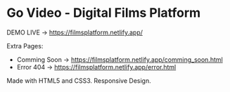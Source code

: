 # Go Video - Digital Films Platform

DEMO LIVE -> https://filmsplatform.netlify.app/

Extra Pages: 
- Comming Soon -> https://filmsplatform.netlify.app/comming_soon.html
- Error 404 -> https://filmsplatform.netlify.app/error.html


Made with HTML5 and CSS3. Responsive Design.
